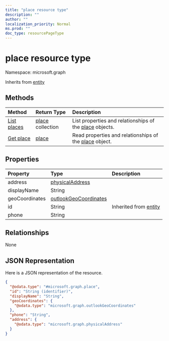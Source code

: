 ```yaml
---
title: "place resource type"
description: ""
author: ""
localization_priority: Normal
ms.prod: ""
doc_type: resourcePageType
---
```


# place resource type


Namespace: microsoft.graph




Inherits from [entity](../resources/entity.md)

## Methods
|Method|Return Type|Description|
|:---|:---|:---|
|[List places](../api/place-list.md)|[place](../resources/place.md) collection|List properties and relationships of the [place](../resources/place.md) objects.|
|[Get place](../api/place-get.md)|[place](../resources/place.md)|Read properties and relationships of the [place](../resources/place.md) object.|

## Properties
|Property|Type|Description|
|:---|:---|:---|
|address|[physicalAddress](../resources/physicaladdress.md)||
|displayName|String||
|geoCoordinates|[outlookGeoCoordinates](../resources/outlookgeocoordinates.md)||
|id|String| Inherited from [entity](../resources/entity.md)|
|phone|String||

## Relationships
None

## JSON Representation
Here is a JSON representation of the resource.
<!-- {
  "blockType": "resource",
  "keyProperty": "id",
  "@odata.type": "microsoft.graph.place",
  "baseType": "microsoft.graph.entity",
  "openType": false
}
-->
``` json
{
  "@odata.type": "#microsoft.graph.place",
  "id": "String (identifier)",
  "displayName": "String",
  "geoCoordinates": {
    "@odata.type": "microsoft.graph.outlookGeoCoordinates"
  },
  "phone": "String",
  "address": {
    "@odata.type": "microsoft.graph.physicalAddress"
  }
}
```

